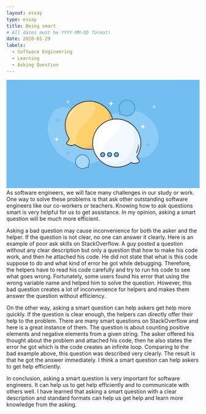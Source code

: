 ```yaml
---
layout: essay
type: essay
title: Being smart
# All dates must be YYYY-MM-DD format!
date: 2020-01-29
labels:
  - Software Engineering
  - Learning
  - Asking Question
---
```


<img class="ui medium left floated image" src="../images/question.png">
As software engineers, we will face many challenges in our study or work. One way to solve these problems is that ask other outstanding software engineers like our co-workers or teachers. Knowing how to ask questions smart is very helpful for us to get assistance. In my opinion, asking a smart question will be much more efficient.

Asking a bad question may cause inconvenience for both the asker and the helper. If the question is not clear, no one can answer it clearly. Here is an example of poor ask skills on StackOverflow. A guy posted a question without any clear description but only a question that how to make his code work, and then he attached his code. He did not state that what is this code suppose to do and what kind of error he got while debugging. Therefore, the helpers have to read his code carefully and try to run his code to see what goes wrong. Fortunately, some users found his error that using the wrong variable name and helped him to solve the question. However, this bad question creates a lot of inconvenience for helpers and makes them answer the question without efficiency.

On the other way, asking a smart question can help askers get help more quickly. If the question is clear enough, the helpers can directly offer their help to the problem. There are many smart questions on StackOverflow and here is a great instance of them. The question is about counting positive elements and negative elements from a given string. The asker offered his thought about the problem and attached his code, then he also states the error he got which is the code creates an infinite loop. Comparing to the bad example above, this question was described very clearly. The result is that he got the answer immediately. I think a smart question can help askers to get help efficiently.

In conclusion, asking a smart question is very important for software engineers. It can help us to get help efficiently and to communicate with others well. I have learned that asking a smart question with a clear description and standard formats can help us get help and learn more knowledge from the asking.
